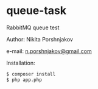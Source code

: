 # queue-task
RabbitMQ queue test

Author: Nikita Porshnjakov

e-mail: n.porshnjakov@gmail.com

Installation:
```bash
$ composer install
$ php app.php
```
